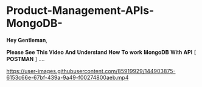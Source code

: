 # Product-Management-APIs-MongoDB-

𝐇𝐞𝐲 𝐆𝐞𝐧𝐭𝐥𝐞𝐦𝐚𝐧,

𝐏𝐥𝐞𝐚𝐬𝐞 𝐒𝐞𝐞 𝐓𝐡𝐢𝐬 𝐕𝐢𝐝𝐞𝐨 𝐀𝐧𝐝 𝐔𝐧𝐝𝐞𝐫𝐬𝐭𝐚𝐧𝐝 𝐇𝐨𝐰 𝐓𝐨 𝐰𝐨𝐫𝐤 𝐌𝐨𝐧𝐠𝐨𝐃𝐁 𝐖𝐢𝐭𝐡 𝐀𝐏𝐈 [ 𝐏𝐎𝐒𝐓𝐌𝐀𝐍 ] ....







https://user-images.githubusercontent.com/85919929/144903875-6153c66e-67bf-439a-9a49-f00274800aeb.mp4

